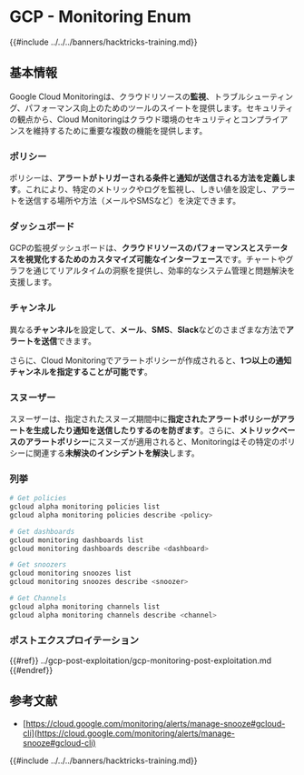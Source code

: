 # GCP - Monitoring Enum

{{#include ../../../banners/hacktricks-training.md}}

## 基本情報

Google Cloud Monitoringは、クラウドリソースの**監視**、トラブルシューティング、パフォーマンス向上のためのツールのスイートを提供します。セキュリティの観点から、Cloud Monitoringはクラウド環境のセキュリティとコンプライアンスを維持するために重要な複数の機能を提供します。

### ポリシー

ポリシーは、**アラートがトリガーされる条件と通知が送信される方法を定義します**。これにより、特定のメトリックやログを監視し、しきい値を設定し、アラートを送信する場所や方法（メールやSMSなど）を決定できます。

### ダッシュボード

GCPの監視ダッシュボードは、**クラウドリソースのパフォーマンスとステータスを視覚化するためのカスタマイズ可能なインターフェース**です。チャートやグラフを通じてリアルタイムの洞察を提供し、効率的なシステム管理と問題解決を支援します。

### チャンネル

異なる**チャンネル**を設定して、**メール**、**SMS**、**Slack**などのさまざまな方法で**アラートを送信**できます。

さらに、Cloud Monitoringでアラートポリシーが作成されると、**1つ以上の通知チャンネルを指定することが可能です**。

### スヌーザー

スヌーザーは、指定されたスヌーズ期間中に**指定されたアラートポリシーがアラートを生成したり通知を送信したりするのを防ぎます**。さらに、**メトリックベースのアラートポリシー**にスヌーズが適用されると、Monitoringはその特定のポリシーに関連する**未解決のインシデントを解決**します。

### 列挙
```bash
# Get policies
gcloud alpha monitoring policies list
gcloud alpha monitoring policies describe <policy>

# Get dashboards
gcloud monitoring dashboards list
gcloud monitoring dashboards describe <dashboard>

# Get snoozers
gcloud monitoring snoozes list
gcloud monitoring snoozes describe <snoozer>

# Get Channels
gcloud alpha monitoring channels list
gcloud alpha monitoring channels describe <channel>
```
### ポストエクスプロイテーション

{{#ref}}
../gcp-post-exploitation/gcp-monitoring-post-exploitation.md
{{#endref}}

## 参考文献

- [https://cloud.google.com/monitoring/alerts/manage-snooze#gcloud-cli](https://cloud.google.com/monitoring/alerts/manage-snooze#gcloud-cli)

{{#include ../../../banners/hacktricks-training.md}}
